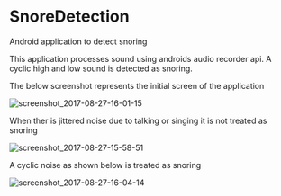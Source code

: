 # SnoreDetection
Android application to detect snoring

This application processes sound using androids audio recorder api. A cyclic high and low sound is detected as snoring.

The below screenshot represents the initial screen of the application

![screenshot_2017-08-27-16-01-15](https://user-images.githubusercontent.com/30759817/29749243-d4aa08d8-8b44-11e7-86ca-d1abc9cec466.png)

When ther is jittered noise due to talking or singing it is not treated as snoring

![screenshot_2017-08-27-15-58-51](https://user-images.githubusercontent.com/30759817/29749260-16614d40-8b45-11e7-8671-b256131d6d14.png)

A cyclic noise as shown below is treated as snoring

![screenshot_2017-08-27-16-04-14](https://user-images.githubusercontent.com/30759817/29749267-3282e222-8b45-11e7-8e02-17f6f70fc37f.png)

